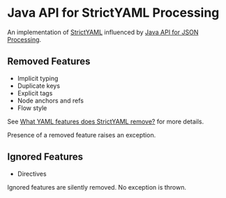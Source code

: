 # Java API for StrictYAML Processing

An implementation of [StrictYAML](https://github.com/crdoconnor/strictyaml) influenced by [Java API for JSON Processing](https://github.com/eclipse-ee4j/jsonp).

## Removed Features
- Implicit typing
- Duplicate keys
- Explicit tags
- Node anchors and refs
- Flow style

See [What YAML features does StrictYAML remove?](https://hitchdev.com/strictyaml/features-removed/) for more details.

Presence of a removed feature raises an exception.

## Ignored Features
- Directives

Ignored features are silently removed. No exception is thrown.
